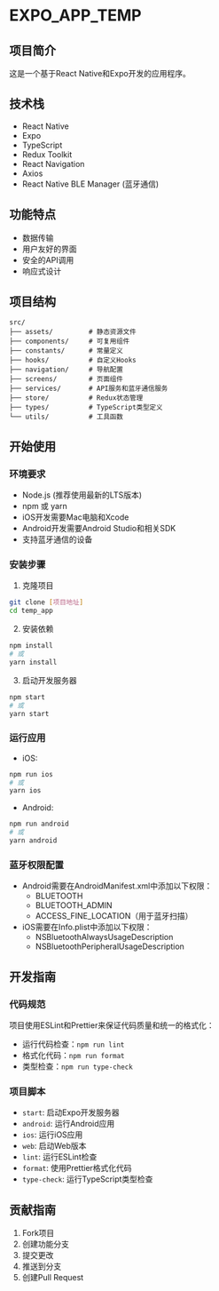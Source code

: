 # EXPO_APP_TEMP

## 项目简介
这是一个基于React Native和Expo开发的应用程序。

## 技术栈
- React Native
- Expo
- TypeScript
- Redux Toolkit
- React Navigation
- Axios
- React Native BLE Manager (蓝牙通信)

## 功能特点
- 数据传输
- 用户友好的界面
- 安全的API调用
- 响应式设计

## 项目结构
```
src/
├── assets/         # 静态资源文件
├── components/     # 可复用组件
├── constants/      # 常量定义
├── hooks/          # 自定义Hooks
├── navigation/     # 导航配置
├── screens/        # 页面组件
├── services/       # API服务和蓝牙通信服务
├── store/          # Redux状态管理
├── types/          # TypeScript类型定义
└── utils/          # 工具函数
```

## 开始使用

### 环境要求
- Node.js (推荐使用最新的LTS版本)
- npm 或 yarn
- iOS开发需要Mac电脑和Xcode
- Android开发需要Android Studio和相关SDK
- 支持蓝牙通信的设备

### 安装步骤
1. 克隆项目
```bash
git clone [项目地址]
cd temp_app
```

2. 安装依赖
```bash
npm install
# 或
yarn install
```

3. 启动开发服务器
```bash
npm start
# 或
yarn start
```

### 运行应用
- iOS:
```bash
npm run ios
# 或
yarn ios
```

- Android:
```bash
npm run android
# 或
yarn android
```

### 蓝牙权限配置
- Android需要在AndroidManifest.xml中添加以下权限：
  - BLUETOOTH
  - BLUETOOTH_ADMIN
  - ACCESS_FINE_LOCATION（用于蓝牙扫描）
- iOS需要在Info.plist中添加以下权限：
  - NSBluetoothAlwaysUsageDescription
  - NSBluetoothPeripheralUsageDescription

## 开发指南

### 代码规范
项目使用ESLint和Prettier来保证代码质量和统一的格式化：
- 运行代码检查：`npm run lint`
- 格式化代码：`npm run format`
- 类型检查：`npm run type-check`

### 项目脚本
- `start`: 启动Expo开发服务器
- `android`: 运行Android应用
- `ios`: 运行iOS应用
- `web`: 启动Web版本
- `lint`: 运行ESLint检查
- `format`: 使用Prettier格式化代码
- `type-check`: 运行TypeScript类型检查

## 贡献指南
1. Fork项目
2. 创建功能分支
3. 提交更改
4. 推送到分支
5. 创建Pull Request
